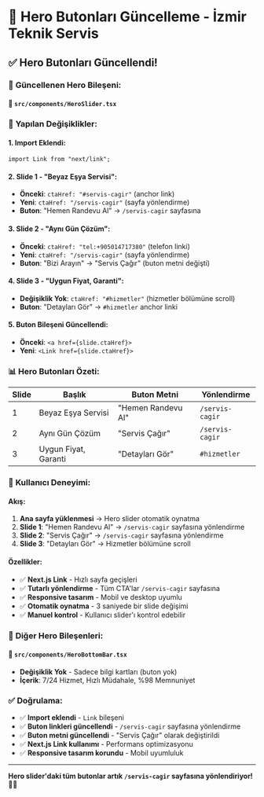 # 🎯 Hero Butonları Güncelleme - İzmir Teknik Servis

## ✅ Hero Butonları Güncellendi!

### 🎨 **Güncellenen Hero Bileşeni:**

#### **📄 `src/components/HeroSlider.tsx`**

### 🔄 **Yapılan Değişiklikler:**

#### **1. Import Eklendi:**
```tsx
import Link from "next/link";
```

#### **2. Slide 1 - "Beyaz Eşya Servisi":**
- **Önceki**: `ctaHref: "#servis-cagir"` (anchor link)
- **Yeni**: `ctaHref: "/servis-cagir"` (sayfa yönlendirme)
- **Buton**: "Hemen Randevu Al" → `/servis-cagir` sayfasına

#### **3. Slide 2 - "Aynı Gün Çözüm":**
- **Önceki**: `ctaHref: "tel:+905014717380"` (telefon linki)
- **Yeni**: `ctaHref: "/servis-cagir"` (sayfa yönlendirme)
- **Buton**: "Bizi Arayın" → "Servis Çağır" (buton metni değişti)

#### **4. Slide 3 - "Uygun Fiyat, Garanti":**
- **Değişiklik Yok**: `ctaHref: "#hizmetler"` (hizmetler bölümüne scroll)
- **Buton**: "Detayları Gör" → `#hizmetler` anchor linki

#### **5. Buton Bileşeni Güncellendi:**
- **Önceki**: `<a href={slide.ctaHref}>`
- **Yeni**: `<Link href={slide.ctaHref}>`

### 📊 **Hero Butonları Özeti:**

| Slide | Başlık | Buton Metni | Yönlendirme |
|-------|--------|-------------|-------------|
| 1 | Beyaz Eşya Servisi | "Hemen Randevu Al" | `/servis-cagir` |
| 2 | Aynı Gün Çözüm | "Servis Çağır" | `/servis-cagir` |
| 3 | Uygun Fiyat, Garanti | "Detayları Gör" | `#hizmetler` |

### 🎯 **Kullanıcı Deneyimi:**

#### **Akış:**
1. **Ana sayfa yüklenmesi** → Hero slider otomatik oynatma
2. **Slide 1**: "Hemen Randevu Al" → `/servis-cagir` sayfasına yönlendirme
3. **Slide 2**: "Servis Çağır" → `/servis-cagir` sayfasına yönlendirme
4. **Slide 3**: "Detayları Gör" → Hizmetler bölümüne scroll

#### **Özellikler:**
- ✅ **Next.js Link** - Hızlı sayfa geçişleri
- ✅ **Tutarlı yönlendirme** - Tüm CTA'lar `/servis-cagir` sayfasına
- ✅ **Responsive tasarım** - Mobil ve desktop uyumlu
- ✅ **Otomatik oynatma** - 3 saniyede bir slide değişimi
- ✅ **Manuel kontrol** - Kullanıcı slider'ı kontrol edebilir

### 🔄 **Diğer Hero Bileşenleri:**

#### **📄 `src/components/HeroBottomBar.tsx`**
- **Değişiklik Yok** - Sadece bilgi kartları (buton yok)
- **İçerik**: 7/24 Hizmet, Hızlı Müdahale, %98 Memnuniyet

### ✅ **Doğrulama:**

- ✅ **Import eklendi** - `Link` bileşeni
- ✅ **Buton linkleri güncellendi** - `/servis-cagir` sayfasına yönlendirme
- ✅ **Buton metni güncellendi** - "Servis Çağır" olarak değiştirildi
- ✅ **Next.js Link kullanımı** - Performans optimizasyonu
- ✅ **Responsive tasarım korundu** - Mobil uyumluluk

---

**Hero slider'daki tüm butonlar artık `/servis-cagir` sayfasına yönlendiriyor!** 🎉🎯

